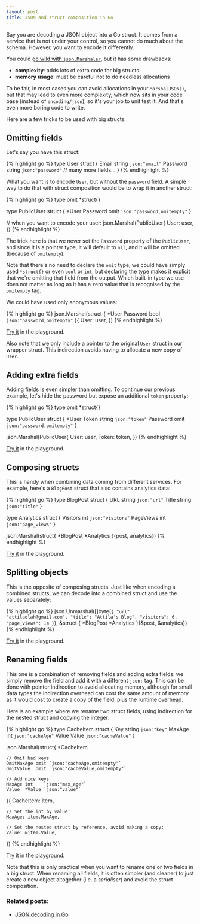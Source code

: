 ```yaml
---
layout: post
title: JSON and struct composition in Go
---
```


Say you are decoding a JSON object into a Go struct. It comes from a service
that is not under your control, so you cannot do much about the schema.
However, you want to encode it differently.

You could [go wild with `json.Marshaler`][1], but it has some drawbacks:

* **complexity**: adds lots of extra code for big structs
* **memory usage**: must be careful not to do needless allocations

[1]: /2013/11/29/json-decoding-in-go/#using-jsonmarshaler

To be fair, in most cases you can avoid allocations in your `MarshalJSON()`,
but that may lead to even more complexity, which now sits in your code base
(instead of `encoding/json`), so it's your job to unit test it. And that's even
more boring code to write.

Here are a few tricks to be used with big structs.

## Omitting fields

Let's say you have this struct:

{% highlight go %}
type User struct {
    Email    string `json:"email"`
    Password string `json:"password"`
    // many more fields…
}
{% endhighlight %}

What you want is to encode `User`, but without the `password` field. A simple
way to do that with struct composition would be to wrap it in another struct:

{% highlight go %}
type omit *struct{}

type PublicUser struct {
    *User
    Password omit `json:"password,omitempty"`
}

// when you want to encode your user:
json.Marshal(PublicUser{
    User: user,
})
{% endhighlight %}

The trick here is that we never set the `Password` property of the
`PublicUser`, and since it is a pointer type, it will default to `nil`, and it
will be omitted (because of `omitempty`).

Note that there's no need to declare the `omit` type, we could have simply used
`*struct{}` or even `bool` or `int`, but declaring the type makes it explicit
that we're omitting that field from the output. Which built-in type we use does
not matter as long as it has a zero value that is recognised by the `omitempty`
tag.

We could have used only anonymous values:

{% highlight go %}
json.Marshal(struct {
    *User
    Password bool `json:"password,omitempty"`
}{
    User: user,
})
{% endhighlight %}

[Try it][2] in the playground.

[2]: //play.golang.org/p/aED6MyYDaJ

Also note that we only include a pointer to the original `User` struct in our
wrapper struct. This indirection avoids having to allocate a new copy of
`User`.

## Adding extra fields

Adding fields is even simpler than omitting. To continue our previous example,
let's hide the password but expose an additional `token` property:

{% highlight go %}
type omit *struct{}

type PublicUser struct {
    *User
    Token    string `json:"token"`
    Password omit   `json:"password,omitempty"`
}

json.Marshal(PublicUser{
    User:  user,
    Token: token,
})
{% endhighlight %}

[Try it][3] in the playground.

[3]: //play.golang.org/p/ckNtE6FhOt

## Composing structs

This is handy when combining data coming from different services. For example,
here's a `BlogPost` struct that also contains analytics data:

{% highlight go %}
type BlogPost struct {
    URL   string `json:"url"`
    Title string `json:"title"`
}

type Analytics struct {
    Visitors  int `json:"visitors"`
    PageViews int `json:"page_views"`
}

json.Marshal(struct{
    *BlogPost
    *Analytics
}{post, analytics})
{% endhighlight %}

[Try it][4] in the playground.

[4]: //play.golang.org/p/vhE_JJUnsB

## Splitting objects

This is the opposite of composing structs. Just like when encoding a combined
structs, we can decode into a combined struct and use the values separately:

{% highlight go %}
json.Unmarshal([]byte(`{
  "url": "attilaolah@gmail.com",
  "title": "Attila's Blog",
  "visitors": 6,
  "page_views": 14
}`), &struct {
  *BlogPost
  *Analytics
}{&post, &analytics})
{% endhighlight %}

[Try it][5] in the playground.

[5]: //play.golang.org/p/A3Fv9WW9A5


## Renaming fields

This one is a combination of removing fields and adding extra fields: we simply
remove the field and add it with a different `json:` tag. This can be done with
pointer indirection to avoid allocating memory, although for small data types
the indirection overhead can cost the same amount of memory as it would cost to
create a copy of the field, plus the runtime overhead. 

Here is an example where we rename two struct fields, using indirection for the
nested struct and copying the integer:

{% highlight go %}
type CacheItem struct {
    Key    string `json:"key"`
    MaxAge int    `json:"cacheAge"`
    Value  Value  `json:"cacheValue"`
}

json.Marshal(struct{
    *CacheItem

    // Omit bad keys
    OmitMaxAge omit `json:"cacheAge,omitempty"`
    OmitValue  omit `json:"cacheValue,omitempty"`

    // Add nice keys
    MaxAge int    `json:"max_age"`
    Value  *Value `json:"value"`
}{
    CacheItem: item,

    // Set the int by value:
    MaxAge: item.MaxAge,

    // Set the nested struct by reference, avoid making a copy:
    Value: &item.Value,
})
{% endhighlight %}

[Try it][6] in the playground.

[6]: //play.golang.org/p/GWKO7u53WL

Note that this is only practical when you want to rename one or two fields in a
big struct. When renaming all fields, it is often simpler (and cleaner) to just
create a new object altogether (i.e. a *serialiser*) and avoid the struct
composition.

### Related posts:

* [JSON decoding in Go][7]

[7]: /2013/11/29/json-decoding-in-go/
